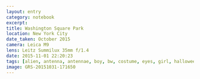 ```yaml
--- 
layout: entry
category: notebook
excerpt:
title: Washington Square Park
location: New York City
date_taken: October 2015
camera: Leica M9
lens: Leitz Summilux 35mm f/1.4
date: 2015-11-01 22:20:23
tags: [alien, antenna, antennae, boy, bw, costume, eyes, girl, halloween, martian]
image: GRS-20151031-171650
---
```

